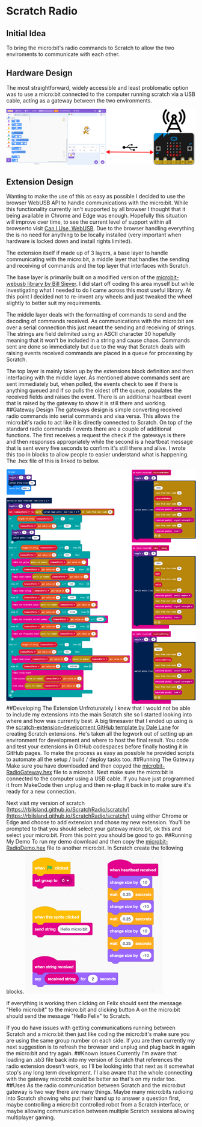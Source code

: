 # Scratch Radio
## Initial Idea
To bring the micro:bit's radio commands to Scratch to allow the two enviroments to communicate with each other.
## Hardware Design
The most straightforward, widely accessible and least problomatic option was to use a micro:bit connected to the computer running scratch via a USB cable, acting as a gateway between the two environments.

![A diagram representing the Scratch environment being connected to a micro:bit over a USB cable](./images/Scratch_USB_microbit.png)
## Extension Design
Wanting to make the use of this as easy as possible I decided to use the browser WebUSB API to handle communications with the micro:bit. While this functionality currently isn't supported by all browser I thought that it being available in Chrome and Edge was enough. Hopefully this situation will improve over time, to see the current level of support within all browserto visit [Can I Use, WebUSB](https://caniuse.com/webusb). Due to the browser handling everything the is no need for anything to be locally installed (very important when hardware is locked down and install rights limited).

The extension itself if made up of 3 layers, a base layer to handle communicating with the micro:bit, a middle layer that handles the sending and receiving of commands and the top layer that interfaces with Scratch.

The base layer is primarily built on a modified version of the [microbit-webusb library by Bill Siever](https://github.com/bsiever/microbit-webusb). I did start off coding this area myself but while investigating what I needed to do I came across this most useful library. At this point I decided not to re-invent any wheels and just tweaked the wheel slightly to better suit my requirements.

The middle layer deals with the formatting of commands to send and the decoding of commands received. As communications with the micro:bit are over a serial connection this just meant the sending and receiving of strings. The strings are field delimited using an ASCII character 30 hopefully meaning that it won't be included in a string and cause chaos. Commands sent are done so immediately but due to the way that Scratch deals with raising events received commands are placed in a queue for processing by Scratch.

The top layer is mainly taken up by the extensions block definition and then interfacing with the middle layer. As mentioned above commands sent are sent immediately but, when polled, the events check to see if there is anything queued and if so pulls the oldest off the queue, populates the received fields and raises the event. There is an additional heartbeat event that is raised by the gateway to show it is still there and working.
##Gateway Design
The gateways design is simple converting received radio commands into serial commands and visa versa. This allows the micro:bit's radio to act like it is directly connected to Scratch. On top of the standard radio commands / events there are a couple of additional functions. The first receives a request the check if the gateways is there and then responses appropriately while the second is a heartbeat message that is sent every five seconds to confirm it's still there and alive. I wrote this too in blocks to allow people to easier understand what is happening. The .hex file of this is linked to below.

![An image showing the block code that makes up the gateway](./images/Microbit_Gateway_Blocks.png)
##Developing The Extension
Unfrotunately I knew that I would not be able to include my extensions into the main Scratch site so I started looking into where and how was currently best. A big timesaver that I ended up using is the [scratch-extension-development GitHub template by Dale Lane](https://github.com/dalelane/scratch-extension-development) for creating Scratch extensions. He's taken all the legwork out of setting up an environment for development and where to host the final result. You code and test your extensions in GitHub codespaces before finally hosting it in GitHub pages. To make the process as easy as possible he provided scripts to automate all the setup / build / deploy tasks too.
##Running The Gateway
Make sure you have downloaded and then copyed the [microbit-RadioGateway.hex](https://github.com/RBilsland/ScratchRadio/blob/main/hex/microbit-RadioGateway.hex?raw=True) file to a microbit. Next make sure the micro:bit is connected to the computer using a USB cable. If you have just programmed it from MakeCode then unplug and then re-plug it back in to make sure it's ready for a new connection.

Next visit my version of scratch [https://rbilsland.github.io/ScratchRadio/scratch/](https://rbilsland.github.io/ScratchRadio/scratch/) using either Chrome or Edge and choose to add extension and chose my new extension. You'll be prompted to that you should select your gateway micro:bit, ok this and select your micro:bit. From this point you should be good to go.
##Running My Demo
To run my demo download and then copy the [microbit-RadioDemo.hex](https://github.com/RBilsland/ScratchRadio/blob/main/hex/microbit-RadioDemo.hex?raw=True) file to another micro:bit. In Scratch create the following blocks.
![Scratch micro:bit radio demo blocks](./images/Scratch_Demo_Blocks.png)

If everything is working then clicking on Felix should sent the message "Hello micro:bit" to the micro:bit and clicking button A on the micro:bit should send the message "Hello Felix" to Scratch.

If you do have issues with getting communications running between Scratch and a micro:bit then just like coding the micro:bit's make sure you are using the same group number on each side. If you are then currently my next suggestion is to refresh the browser and unplug and plug back in again the micro:bit and try again.
##Known Issues
Currently I'm aware that loading an .sb3 file back into my version of Scratch that references the radio extension doesn't work, so I'll be looking into that next as it somewhat stop's any long term development. I'l also aware that the whole connecting with the gateway micro:bit could be better so that's on my radar too.
##Uses
As the radio communication between Scratch and the micro:but gateway is two way there are many things. Maybe many micro:bits radioing into Scratch showing who put their hand up to answer a question first, maybe controlling a micro:bit controlled robot from a Scratch interface, or maybe allowing communication between multiple Scratch sessions allowing multiplayer gaming.